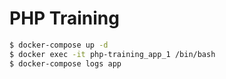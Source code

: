 # PHP Training

```bash
$ docker-compose up -d
$ docker exec -it php-training_app_1 /bin/bash
$ docker-compose logs app
```
